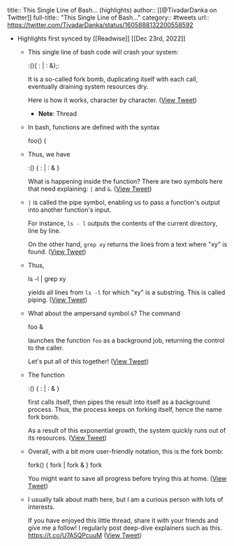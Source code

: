 title:: This Single Line of Bash... (highlights)
author:: [[@TivadarDanka on Twitter]]
full-title:: "This Single Line of Bash..."
category:: #tweets
url:: https://twitter.com/TivadarDanka/status/1605888132200558592

- Highlights first synced by [[Readwise]] [[Dec 23rd, 2022]]
	- This single line of bash code will crash your system:
	  
	  :(){ : | : &};:
	  
	  It is a so-called fork bomb, duplicating itself with each call, eventually draining system resources dry.
	  
	  Here is how it works, character by character. ([View Tweet](https://twitter.com/TivadarDanka/status/1605888132200558592))
		- **Note**: Thread
	- In bash, functions are defined with the syntax
	  
	  foo() {
	- Thus, we have
	  
	  :() {
	    : | : &
	  }
	  
	  What is happening inside the function? There are two symbols here that need explaining: `|` and `&`. ([View Tweet](https://twitter.com/TivadarDanka/status/1605888137284067328))
	- `|` is called the pipe symbol, enabling us to pass a function's output into another function's input.
	  
	  For instance, `ls - l` outputs the contents of the current directory, line by line.
	  
	  On the other hand, `grep xy` returns the lines from a text where "xy" is found. ([View Tweet](https://twitter.com/TivadarDanka/status/1605888139737780224))
	- Thus,
	  
	  ls -l | grep xy
	  
	  yields all lines from `ls -l` for which "xy" is a substring. This is called piping. ([View Tweet](https://twitter.com/TivadarDanka/status/1605888142220742661))
	- What about the ampersand symbol `&`? The command
	  
	  foo &
	  
	  launches the function `foo` as a background job, returning the control to the caller.
	  
	  Let's put all of this together! ([View Tweet](https://twitter.com/TivadarDanka/status/1605888144607301632))
	- The function
	  
	  :() {
	    : | : &
	  }
	  
	  first calls itself, then pipes the result into itself as a background process. Thus, the process keeps on forking itself, hence the name fork bomb.
	  
	  As a result of this exponential growth, the system quickly runs out of its resources. ([View Tweet](https://twitter.com/TivadarDanka/status/1605888147136532480))
	- Overall, with a bit more user-friendly notation, this is the fork bomb:
	  
	  fork() {
	    fork | fork &
	  }
	  fork
	  
	  You might want to save all progress before trying this at home. ([View Tweet](https://twitter.com/TivadarDanka/status/1605888149787394050))
	- I usually talk about math here, but I am a curious person with lots of interests.
	  
	  If you have enjoyed this little thread, share it with your friends and give me a follow! I regularly post deep-dive explainers such as this. https://t.co/U7A5QPcuuM ([View Tweet](https://twitter.com/TivadarDanka/status/1605888152459042816))